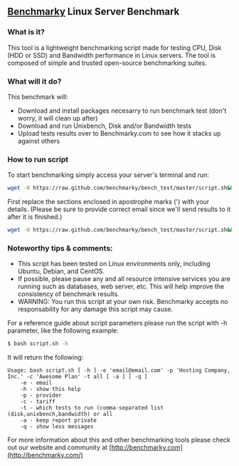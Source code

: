 ## [Benchmarky](http://benchmarky.com/) Linux Server Benchmark
### What is it?
This tool is a lightweight benchmarking script made for testing CPU, Disk (HDD or SSD) and Bandwidth performance in Linux servers. The tool is composed of simple and trusted open-source benchmarking suites.
### What will it do?
This benchmark will:
* Download and install packages necesarry to run benchmark test (don't worry, it will clean up after)
* Download and run Unixbench, Disk and/or Bandwidth tests
* Upload tests results over to Benchmarky.com to see how it stacks up against others

### How to run script
To start benchmarking simply access your server's terminal and run:

```bash
wget -N https://raw.github.com/benchmarky/bench_test/master/script.sh&&bash script.sh -e 'email@email.com' -p 'PROVIDER' -c 'PLAN NAME' -t all
```
First replace the sections enclosed in apostrophe marks (') with your details. (Please be sure to provide correct email since we'll send results to it after it is finished.)

```bash
wget -N https://raw.github.com/benchmarky/bench_test/master/script.sh&&bash script.sh -e 'email@email.com' -p 'Hostingcompany.com' -c 'Big Premium Plan with SSD and CentOS' -t all
```

### Noteworthy tips & comments:
* This script has been tested on Linux environments only, including Ubuntu, Debian, and CentOS.
* If possible, please pause any and all resource intensive services you are running such as databases, web server, etc. This will help improve the consistency of benchmark results.
* WARNING: You run this script at your own risk. Benchmarky accepts no responsability for any damage this script may cause.

For a reference guide about script parameters please run the script with -h parameter, like the following example:

```bash
$ bash script.sh -h
```
It will return the following:
```
Usage: bash script.sh [ -h ] -e 'email@email.com' -p 'Hosting Company, Inc.' -c 'Awesome Plan' -t all [ -a ] [ -q ]
	-e - email
	-h - show this help
	-p - provider
	-c - tariff
	-t - which tests to run (comma-separated list (disk,unixbench,bandwidth) or all
	-a - keep report private
	-q - show less messages
```
For more information about this and other benchmarking tools please check out our website and community at [http://benchmarky.com](http://benchmarky.com/) 
